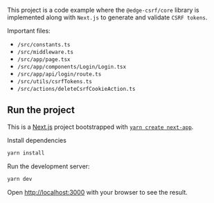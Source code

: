This project is a code example where the `@edge-csrf/core` library is implemented along with `Next.js` to generate and validate `CSRF tokens`.

Important files:

- `/src/constants.ts`
- `/src/middleware.ts`
- `/src/app/page.tsx`
- `/src/app/components/Login/Login.tsx`
- `/src/app/api/login/route.ts`
- `/src/utils/csrfTokens.ts`
- `/src/actions/deleteCsrfCookieAction.ts`

## Run the project

This is a [Next.js](https://nextjs.org/) project bootstrapped with [`yarn create next-app`](https://www.npmjs.com/package/create-next-app).

Install dependencies

```bash
yarn install
```

Run the development server:

```bash
yarn dev
```

Open [http://localhost:3000](http://localhost:3000) with your browser to see the result.
